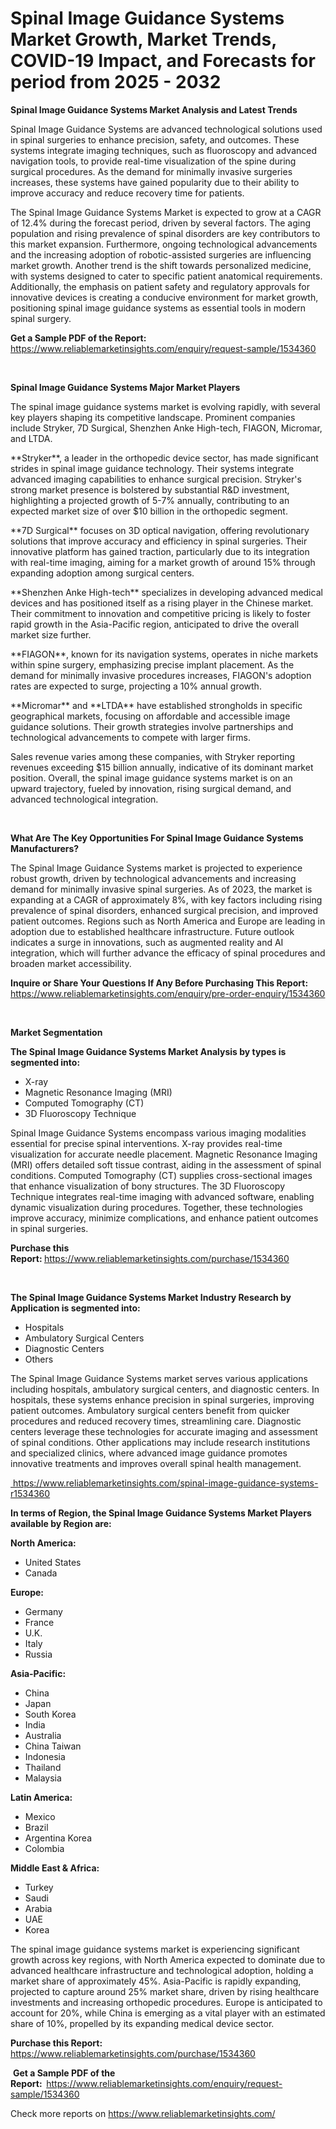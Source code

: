 <p><h1>Spinal Image Guidance Systems Market Growth, Market Trends, COVID-19 Impact, and Forecasts for period from 2025 - 2032</h1></p><p><strong>Spinal Image Guidance Systems Market Analysis and Latest Trends</strong></p>
<p><p>Spinal Image Guidance Systems are advanced technological solutions used in spinal surgeries to enhance precision, safety, and outcomes. These systems integrate imaging techniques, such as fluoroscopy and advanced navigation tools, to provide real-time visualization of the spine during surgical procedures. As the demand for minimally invasive surgeries increases, these systems have gained popularity due to their ability to improve accuracy and reduce recovery time for patients.</p><p>The Spinal Image Guidance Systems Market is expected to grow at a CAGR of 12.4% during the forecast period, driven by several factors. The aging population and rising prevalence of spinal disorders are key contributors to this market expansion. Furthermore, ongoing technological advancements and the increasing adoption of robotic-assisted surgeries are influencing market growth. Another trend is the shift towards personalized medicine, with systems designed to cater to specific patient anatomical requirements. Additionally, the emphasis on patient safety and regulatory approvals for innovative devices is creating a conducive environment for market growth, positioning spinal image guidance systems as essential tools in modern spinal surgery.</p></p>
<p><strong>Get a Sample PDF of the Report:&nbsp;</strong> <a href="https://www.reliablemarketinsights.com/enquiry/request-sample/1534360?utm_campaign=2943&utm_medium=2&utm_source=Github&utm_content=ia&utm_term=04032025&utm_id=spinal-image-guidance-systems">https://www.reliablemarketinsights.com/enquiry/request-sample/1534360</a></p>
<p>&nbsp;</p>
<p><strong>Spinal Image Guidance Systems Major Market Players</strong></p>
<p><p>The spinal image guidance systems market is evolving rapidly, with several key players shaping its competitive landscape. Prominent companies include Stryker, 7D Surgical, Shenzhen Anke High-tech, FIAGON, Micromar, and LTDA.</p><p>**Stryker**, a leader in the orthopedic device sector, has made significant strides in spinal image guidance technology. Their systems integrate advanced imaging capabilities to enhance surgical precision. Stryker's strong market presence is bolstered by substantial R&D investment, highlighting a projected growth of 5-7% annually, contributing to an expected market size of over $10 billion in the orthopedic segment.</p><p>**7D Surgical** focuses on 3D optical navigation, offering revolutionary solutions that improve accuracy and efficiency in spinal surgeries. Their innovative platform has gained traction, particularly due to its integration with real-time imaging, aiming for a market growth of around 15% through expanding adoption among surgical centers.</p><p>**Shenzhen Anke High-tech** specializes in developing advanced medical devices and has positioned itself as a rising player in the Chinese market. Their commitment to innovation and competitive pricing is likely to foster rapid growth in the Asia-Pacific region, anticipated to drive the overall market size further.</p><p>**FIAGON**, known for its navigation systems, operates in niche markets within spine surgery, emphasizing precise implant placement. As the demand for minimally invasive procedures increases, FIAGON's adoption rates are expected to surge, projecting a 10% annual growth.</p><p>**Micromar** and **LTDA** have established strongholds in specific geographical markets, focusing on affordable and accessible image guidance solutions. Their growth strategies involve partnerships and technological advancements to compete with larger firms.</p><p>Sales revenue varies among these companies, with Stryker reporting revenues exceeding $15 billion annually, indicative of its dominant market position. Overall, the spinal image guidance systems market is on an upward trajectory, fueled by innovation, rising surgical demand, and advanced technological integration.</p></p>
<p>&nbsp;</p>
<p><strong>What Are The Key Opportunities For Spinal Image Guidance Systems Manufacturers?</strong></p>
<p><p>The Spinal Image Guidance Systems market is projected to experience robust growth, driven by technological advancements and increasing demand for minimally invasive spinal surgeries. As of 2023, the market is expanding at a CAGR of approximately 8%, with key factors including rising prevalence of spinal disorders, enhanced surgical precision, and improved patient outcomes. Regions such as North America and Europe are leading in adoption due to established healthcare infrastructure. Future outlook indicates a surge in innovations, such as augmented reality and AI integration, which will further advance the efficacy of spinal procedures and broaden market accessibility.</p></p>
<p><strong>Inquire or Share Your Questions If Any Before Purchasing This Report:</strong> <a href="https://www.reliablemarketinsights.com/enquiry/pre-order-enquiry/1534360?utm_campaign=2943&utm_medium=2&utm_source=Github&utm_content=ia&utm_term=04032025&utm_id=spinal-image-guidance-systems">https://www.reliablemarketinsights.com/enquiry/pre-order-enquiry/1534360</a></p>
<p>&nbsp;</p>
<p><strong>Market Segmentation</strong></p>
<p><strong>The Spinal Image Guidance Systems Market Analysis by types is segmented into:</strong></p>
<p><ul><li>X-ray</li><li>Magnetic Resonance Imaging (MRI)</li><li>Computed Tomography (CT)</li><li>3D Fluoroscopy Technique</li></ul></p>
<p><p>Spinal Image Guidance Systems encompass various imaging modalities essential for precise spinal interventions. X-ray provides real-time visualization for accurate needle placement. Magnetic Resonance Imaging (MRI) offers detailed soft tissue contrast, aiding in the assessment of spinal conditions. Computed Tomography (CT) supplies cross-sectional images that enhance visualization of bony structures. The 3D Fluoroscopy Technique integrates real-time imaging with advanced software, enabling dynamic visualization during procedures. Together, these technologies improve accuracy, minimize complications, and enhance patient outcomes in spinal surgeries.</p></p>
<p><strong>Purchase this Report:&nbsp;</strong><a href="https://www.reliablemarketinsights.com/purchase/1534360?utm_campaign=2943&utm_medium=2&utm_source=Github&utm_content=ia&utm_term=04032025&utm_id=spinal-image-guidance-systems">https://www.reliablemarketinsights.com/purchase/1534360</a></p>
<p>&nbsp;</p>
<p><strong>The Spinal Image Guidance Systems Market Industry Research by Application is segmented into:</strong></p>
<p><ul><li>Hospitals</li><li>Ambulatory Surgical Centers</li><li>Diagnostic Centers</li><li>Others</li></ul></p>
<p><p>The Spinal Image Guidance Systems market serves various applications including hospitals, ambulatory surgical centers, and diagnostic centers. In hospitals, these systems enhance precision in spinal surgeries, improving patient outcomes. Ambulatory surgical centers benefit from quicker procedures and reduced recovery times, streamlining care. Diagnostic centers leverage these technologies for accurate imaging and assessment of spinal conditions. Other applications may include research institutions and specialized clinics, where advanced image guidance promotes innovative treatments and improves overall spinal health management.</p></p>
<p><a href="https://www.reliablemarketinsights.com/spinal-image-guidance-systems-r1534360?utm_campaign=2943&utm_medium=2&utm_source=Github&utm_content=ia&utm_term=04032025&utm_id=spinal-image-guidance-systems">&nbsp;https://www.reliablemarketinsights.com/spinal-image-guidance-systems-r1534360</a></p>
<p><strong>In terms of Region, the Spinal Image Guidance Systems Market Players available by Region are:</strong></p>
<p>
    <p> <strong> North America: </strong>
        <ul>
            <li>United States</li>
            <li>Canada</li>
        </ul>
        </p> 
    <p> <strong> Europe: </strong>
        <ul>
            <li>Germany</li>
            <li>France</li>
            <li>U.K.</li>
            <li>Italy</li>
            <li>Russia</li>
        </ul>
        </p> 
    <p> <strong> Asia-Pacific: </strong>
        <ul>
            <li>China</li>
            <li>Japan</li>
            <li>South Korea</li>
            <li>India</li>
            <li>Australia</li>
            <li>China Taiwan</li>
            <li>Indonesia</li>
            <li>Thailand</li>
            <li>Malaysia</li>
        </ul>
        </p> 
    <p> <strong> Latin America: </strong>
        <ul>
            <li>Mexico</li>
            <li>Brazil</li>
            <li>Argentina Korea</li>
            <li>Colombia</li>
        </ul>
        </p> 
    <p> <strong> Middle East & Africa: </strong>
        <ul>
            <li>Turkey</li>
            <li>Saudi</li>
            <li>Arabia</li>
            <li>UAE</li>
            <li>Korea</li>
        </ul>
    </p>
    </p>
<p><p>The spinal image guidance systems market is experiencing significant growth across key regions, with North America expected to dominate due to advanced healthcare infrastructure and technological adoption, holding a market share of approximately 45%. Asia-Pacific is rapidly expanding, projected to capture around 25% market share, driven by rising healthcare investments and increasing orthopedic procedures. Europe is anticipated to account for 20%, while China is emerging as a vital player with an estimated share of 10%, propelled by its expanding medical device sector.</p></p>
<p><strong>Purchase this Report: </strong><a href="https://www.reliablemarketinsights.com/purchase/1534360?utm_campaign=2943&utm_medium=2&utm_source=Github&utm_content=ia&utm_term=04032025&utm_id=spinal-image-guidance-systems">https://www.reliablemarketinsights.com/purchase/1534360</a></p>
<p>&nbsp;<strong>Get a Sample PDF of the Report:&nbsp;&nbsp;</strong><a href="https://www.reliablemarketinsights.com/enquiry/request-sample/1534360?utm_campaign=2943&utm_medium=2&utm_source=Github&utm_content=ia&utm_term=04032025&utm_id=spinal-image-guidance-systems">https://www.reliablemarketinsights.com/enquiry/request-sample/1534360</a></p>
<p><strong></strong></p>
<p>Check more reports on <a href="https://www.reliablemarketinsights.com/?utm_campaign=2943&utm_medium=2&utm_source=Github&utm_content=ia&utm_term=04032025&utm_id=spinal-image-guidance-systems">https://www.reliablemarketinsights.com/</a></p>